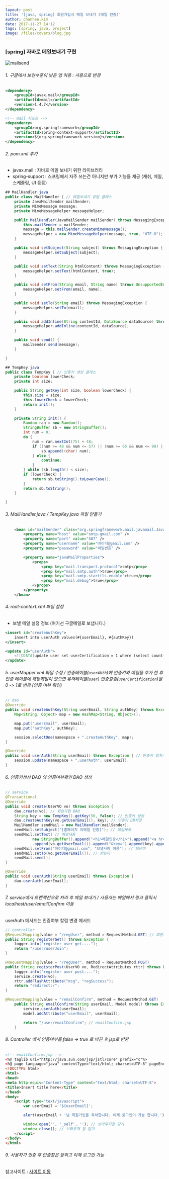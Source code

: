 ```yaml
---
layout: post
title: '[java, spring] 회원가입시 메일 보내기 (메일 인증)'
author: chanhee.kim
date: 2017-11-27 14:12
tags: [spring, java, project]
image: /files/covers/blog.jpg
---
```


### [spring] 자바로 메일보내기 구현

<img src="{{ site.baseurl }}/assets/images/mailsend.PNG" alt="mailsend">

###### 1. 구글에서 보안수준이 낮은 앱 허용 : 사용으로 변경

``` xml
<dependency>
	<groupId>javax.mail</groupId>
	<artifactId>mail</artifactId>
	<version>1.4.7</version>
</dependency>

<!-- mail 서포트 -->
<dependency>
	<groupId>org.springframework</groupId>
	<artifactId>spring-context-support</artifactId>
	<version>${org.springframework-version}</version>
</dependency>
```

###### 2. pom.xml 추가
- javax.mail : 자바로 메일 보내기 위한 라이브러리
- spring-support : 스프링에서 자주 쓰는건 아니지만 부가 기능들 제공 (캐쉬, 메일, 스케줄링, UI 등등)


``` java
## MailHandler.java
public class MailHandler { // 메일보내기 유틸 클래스
	private JavaMailSender mailSender;
	private MimeMessage message;
	private MimeMessageHelper messageHelper;

	public MailHandler(JavaMailSender mailSender) throws MessagingException {
		this.mailSender = mailSender;
		message = this.mailSender.createMimeMessage();
		messageHelper = new MimeMessageHelper(message, true, "UTF-8");
	}

	public void setSubject(String subject) throws MessagingException {
		messageHelper.setSubject(subject);
	}

	public void setText(String htmlContent) throws MessagingException {
		messageHelper.setText(htmlContent, true);
	}

	public void setFrom(String email, String name) throws UnsupportedEncodingException, MessagingException {
		messageHelper.setFrom(email, name);
	}

	public void setTo(String email) throws MessagingException {
		messageHelper.setTo(email);
	}

	public void addInline(String contentId, DataSource dataSource) throws MessagingException {
		messageHelper.addInline(contentId, dataSource);
	}

	public void send() {
		mailSender.send(message);
	}

}

## TempKey.java
public class TempKey { // 인증키 생성 클래스
	private boolean lowerCheck;
	private int size;

	public String getKey(int size, boolean lowerCheck) {
		this.size = size;
		this.lowerCheck = lowerCheck;
		return init();
	}

	private String init() {
		Random ran = new Random();
		StringBuffer sb = new StringBuffer();
		int num = 0;
		do {
			num = ran.nextInt(75) + 48;
			if ((num >= 48 && num <= 57) || (num >= 65 && num <= 90) || (num >= 97 && num <= 122)) {
				sb.append((char) num);
			} else {
				continue;
			}
		} while (sb.length() < size);
		if (lowerCheck) {
			return sb.toString().toLowerCase();
		}
		return sb.toString();
	}

}

```

###### 3. MailHandler.java / TempKey.java 파일 만들기


``` xml
	<bean id="mailSender" class="org.springframework.mail.javamail.JavaMailSenderImpl">
		<property name="host" value="smtp.gmail.com" />
		<property name="port" value="587" />
		<property name="username" value="아이디@gmail.com" />
		<property name="password" value="비밀번호" />

		<property name="javaMailProperties">
			<props>
				<prop key="mail.transport.protocol">smtp</prop>
				<prop key="mail.smtp.auth">true</prop>
				<prop key="mail.smtp.starttls.enable">true</prop>
				<prop key="mail.debug">true</prop>
			</props>
		</property>
	</bean>
```

###### 4. root-context.xml 파일 설정
- 보낼 메일 설정 정보 (여기선 구글메일로 보냅니다.)

``` xml
<insert id="createAuthKey">
	insert into userAuth values(#{userEmail}, #{authKey})
</insert>

<update id="userAuth">
	<![CDATA[update user set userCertification = 1 where (select count(*) from userAuth where userEmail = #{userEmail}) > 0]]>
</update>
```

###### 5. userMapper.xml 파일 수정 / 인증테이블(`userAUth`)에 인증키와 메일을 추가 한 후 인증 테이블에 해당메일이 있으면 유저테이블(`user`) 인증칼럼(`userCertification`)을 0 -> 1로 변경 (인증 여부 확인)

```java
// dao
@Override
public void createAuthKey(String userEmail, String authKey) throws Exception { // 인증키 DB에 넣기
	Map<String, Object> map = new HashMap<String, Object>();

	map.put("userEmail", userEmail);
	map.put("authKey", authKey);

	session.selectOne(namespace + ".createAuthKey", map);
}

@Override
public void userAuth(String userEmail) throws Exception { // 인증키 일치시 DB칼럼(인증여부) false->true 로 변경
	session.update(namespace + ".userAuth", userEmail);
}
```

###### 6. 인증키생성 DAO 와 인증여부확인 DAO 생성

``` java
// service
@Transactional
@Override
public void create(UserVO vo) throws Exception {
	dao.create(vo); // 회원가입 DAO
	String key = new TempKey().getKey(50, false); // 인증키 생성
	dao.createAuthKey(vo.getUserEmail(), key); // 인증키 DB저장
	MailHandler sendMail = new MailHandler(mailSender);
	sendMail.setSubject("[홈페이지 이메일 인증]"); // 메일제목
	sendMail.setText( // 메일내용
			new StringBuffer().append("<h1>메일인증</h1>").append("<a href='http://localhost/user/emailConfirm?userEmail=")
			.append(vo.getUserEmail()).append("&key=").append(key).append("' target='_blenk'>이메일 인증 확인</a>").toString());
	sendMail.setFrom("아이디@gmail.com", "보낼사람 이름"); // 보낸이
	sendMail.setTo(vo.getUserEmail()); // 받는이
	sendMail.send();
}

@Override
public void userAuth(String userEmail) throws Exception {
	dao.userAuth(userEmail);
}
```

###### 7. service에서 트랜잭션으로 처리 후 메일 보내기 / 사용자는 메일에서 링크 클릭시 localhost/user/emailConfirm 이동<br/>
userAuth 메서드는 인증여부 칼럼 변경 메서드

```java
// controller
@RequestMapping(value = "/regUser", method = RequestMethod.GET) // 회원가입창 보기
public String registerGet() throws Exception {
	logger.info("register user get....");
	return "/user/userJoin";
}

@RequestMapping(value = "/regUser", method = RequestMethod.POST)
public String registerPost(UserVO vo, RedirectAttributes rttr) throws Exception { // 회원가입하기
	logger.info("register user post....");
	service.create(vo);
	rttr.addFlashAttribute("msg", "regSuccess");
	return "redirect:/";
}

@RequestMapping(value = "/emailConfirm", method = RequestMethod.GET)
	public String emailConfirm(String userEmail, Model model) throws Exception { // 이메일 인증 확인창
		service.userAuth(userEmail);
		model.addAttribute("userEmail", userEmail);

		return "/user/emailConfirm"; // emailConfirm.jsp
	}

```

###### 8. Controller 에서 인증여부를 false -> true 로 바꾼 후 jsp로 반환

``` html
<!-- emailConfirm.jsp -->
<%@ taglib uri="http://java.sun.com/jsp/jstl/core" prefix="c"%>
<%@ page language="java" contentType="text/html; charset=UTF-8" pageEncoding="UTF-8"%>
<!DOCTYPE html>
<html>
<head>
<meta http-equiv="Content-Type" content="text/html; charset=UTF-8">
<title>Insert title here</title>
</head>
<body>
	<script type="text/javascript">
		var userEmail = '${userEmail}';

		alert(userEmail + '님 회원가입을 축하합니다. 이제 로그인이 가능 합니다.');

		window.open('', '_self', ''); // 브라우저창 닫기
		window.close(); // 브라우저 창 닫기
	</script>
</body>
</html>

```
###### 9. 사용자가 인증 후 인증창은 닫히고 이제 로그인 가능

참고사이트 :
<a href="http://handcoding.tistory.com/114" target="_blenk">사이트 이동</a>
